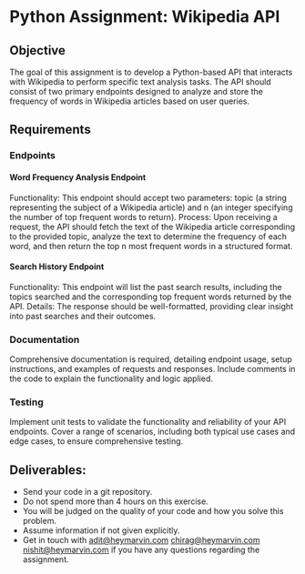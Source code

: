 # Python Assignment: Wikipedia API

## Objective
The goal of this assignment is to develop a Python-based API that interacts with Wikipedia to perform specific text analysis tasks. 
The API should consist of two primary endpoints designed to analyze and store the frequency of words in Wikipedia articles based on user queries.

## Requirements

### Endpoints

#### Word Frequency Analysis Endpoint

Functionality: This endpoint should accept two parameters: topic (a string representing the subject of a Wikipedia article) and n (an integer specifying the number of top frequent words to return).
Process: Upon receiving a request, the API should fetch the text of the Wikipedia article corresponding to the provided topic, analyze the text to determine the frequency of each word, and then return the top n most frequent words in a structured format.

#### Search History Endpoint

Functionality: This endpoint will list the past search results, including the topics searched and the corresponding top frequent words returned by the API.
Details: The response should be well-formatted, providing clear insight into past searches and their outcomes.

### Documentation

Comprehensive documentation is required, detailing endpoint usage, setup instructions, and examples of requests and responses.
Include comments in the code to explain the functionality and logic applied.

### Testing
Implement unit tests to validate the functionality and reliability of your API endpoints.
Cover a range of scenarios, including both typical use cases and edge cases, to ensure comprehensive testing.

## Deliverables:
- Send your code in a git repository. 
- Do not spend more than 4 hours on this exercise. 
- You will be judged on the quality of your code and how you solve this problem. 
- Assume information if not given explicitly.  
- Get in touch with adit@heymarvin.com chirag@heymarvin.com nishit@heymarvin.com if you have any questions regarding the assignment.